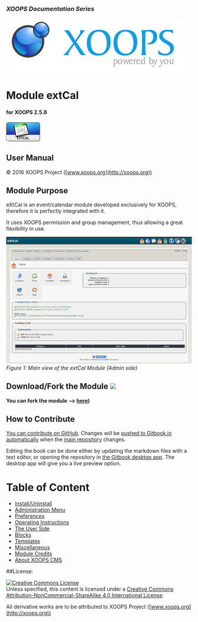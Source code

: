 ### _XOOPS Documentation Series_
![logoXoops.jpg](en/assets/logoXoops.jpg)

# Module extCal
#### for XOOPS 2.5.8
  
      
![logoModule.png](en/assets/logoModule.png)
            
                
                
    
## User Manual
  
  
  
  
  
© 2016 XOOPS Project ([www.xoops.org](http://xoops.org))       
  

## Module Purpose 

 
eXtCal is an event/calendar module developed exclusively for XOOPS, therefore it is perfectly integrated with it.

It uses XOOPS permission and group management, thus allowing a great flexibility in use.


 
![image001.png](en/assets/image001.jpg)
*Figure 1: Main view of the extCal Module (Admin side)*

## Download/Fork the Module ![](http://xoops.org/images/forkit.png) 

**You can fork the module --> [here](https://github.com/XoopsModules25x/extcal))** 

## How to Contribute

[You can contribute on GitHub](https://github.com/XoopsDocs/extcal-tutorial). Changes will be [pushed to Gitbook.io automatically](https://www.gitbook.com/book/xoops/extcal-tutorial/activity) when the [main repository](https://github.com/XoopsDocs/extcal-tutorial) changes.

Editing the book can be done either by updating the markdown files with a text editor, or opening the repository in [the Gitbook desktop app](https://github.com/GitbookIO/editor/blob/master/README.md). The desktop app will give you a live preview option.

# Table of Content

* [Install/Uninstall](en/book/1install.md)
* [Administration Menu](en/book/2administration.md)
* [Preferences](en/book/3preferences.md)
* [Operating Instructions](en/book/4operations.md)
* [The User Side](en/book/5userside.md)
* [Blocks](en/book/6blocks.md)
* [Templates](en/book/7templates.md)
* [Miscellaneous](en/book/8other.md) 
* [Module Credits](en/book/9credits.md)
* [About XOOPS CMS](en/book/10aboutxoops.md)

##License:

<a rel="license" href="http://creativecommons.org/licenses/by-nc-sa/4.0/"><img alt="Creative Commons License" style="border-width:0" src="https://i.creativecommons.org/l/by-nc-sa/4.0/88x31.png" /></a><br />Unless specified, this content is licensed under a <a rel="license" href="http://creativecommons.org/licenses/by-nc-sa/4.0/">Creative Commons Attribution-NonCommercial-ShareAlike 4.0 International License</a>.

All derivative works are to be attributed to XOOPS Project ([www.xoops.org](http://xoops.org))
